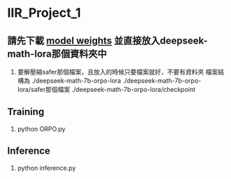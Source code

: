 # IIR_Project_1

## 請先下載 [model weights](https://drive.google.com/drive/folders/18juzlIWKwEX4SvTkgwxukNYt1I_syG8J) 並直接放入deepseek-math-lora那個資料夾中
1. 要解壓縮safer那個檔案，且放入的時候只要檔案就好，不要有資料夾
檔案結構為
./deepseek-math-7b-orpo-lora
./deepseek-math-7b-orpo-lora/safer那個檔案
./deepseek-math-7b-orpo-lora/checkpoint

## Training
1. python ORPO.py

## Inference
1. python inference.py
